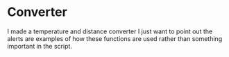 # Converter
I made a temperature and distance converter 
I just want to point out the alerts are examples of how these functions are used rather than something important in the script.
